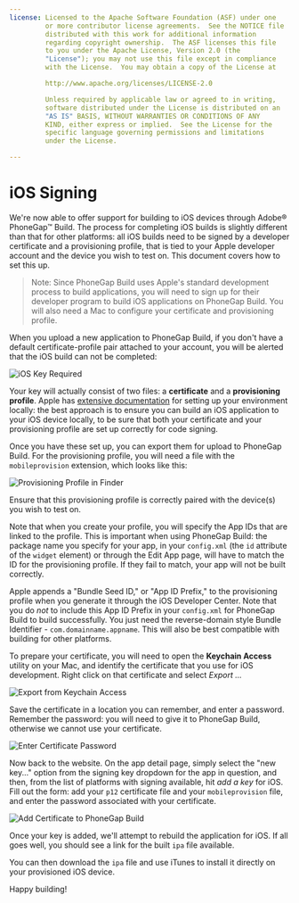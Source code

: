 ```yaml
---
license: Licensed to the Apache Software Foundation (ASF) under one
         or more contributor license agreements.  See the NOTICE file
         distributed with this work for additional information
         regarding copyright ownership.  The ASF licenses this file
         to you under the Apache License, Version 2.0 (the
         "License"); you may not use this file except in compliance
         with the License.  You may obtain a copy of the License at

         http://www.apache.org/licenses/LICENSE-2.0

         Unless required by applicable law or agreed to in writing,
         software distributed under the License is distributed on an
         "AS IS" BASIS, WITHOUT WARRANTIES OR CONDITIONS OF ANY
         KIND, either express or implied.  See the License for the
         specific language governing permissions and limitations
         under the License.

---
```


# iOS Signing

  We're now able to offer support for building to iOS devices through Adobe® PhoneGap™ Build. The process for completing iOS builds is slightly different than that for other platforms: all iOS builds need to be signed by a developer certificate and a provisioning profile, that is tied to your Apple developer account and the device you wish to test on. This document covers how to set this up.

> Note: Since PhoneGap Build uses Apple's standard development process to build applications, you will need to sign up for their developer program to build iOS applications on PhoneGap Build. You will also need a Mac to configure your certificate and provisioning profile.

  When you upload a new application to PhoneGap Build, if you don't have a default certificate-profile pair attached to your account, you will be alerted that the iOS build can not be completed:

  ![iOS Key Required](img/phonegap-build/ios-builds/ios-key-required.png)

  Your key will actually consist of two files: a **certificate** and a **provisioning profile**. Apple has [extensive documentation](http://developer.apple.com) for setting up your environment locally: the best approach is to ensure you can build an iOS application to your iOS device locally, to be sure that both your certificate and your provisioning profile are set up correctly for code signing.

  Once you have these set up, you can export them for upload to PhoneGap Build. For the provisioning profile, you will need a file with the `mobileprovision` extension, which looks like this:

  ![Provisioning Profile in Finder](img/phonegap-build/ios-builds/team-provisioning-profile.png)

  Ensure that this provisioning profile is correctly paired with the device(s) you wish to test on.

  Note that when you create your profile, you will specify the App IDs that are linked to the profile. This is important when using PhoneGap Build: the package name you specify for your app, in your `config.xml` (the `id` attribute of the `widget` element) or through the Edit App page, will have to match the ID for the provisioning profile. If they fail to match, your app will not be built correctly.

  Apple appends a "Bundle Seed ID," or "App ID Prefix," to the provisioning profile when you generate it through the iOS Developer Center. Note that you do _not_ to include this App ID Prefix in your `config.xml` for PhoneGap Build to build successfully. You just need the reverse-domain style Bundle Identifier - `com.domainname.appname`. This will also be best compatible with building for other platforms.

  To prepare your certificate, you will need to open the **Keychain Access** utility on your Mac, and identify the certificate that you use for iOS development. Right click on that certificate and select *Export ...*

  ![Export from Keychain Access](img/phonegap-build/ios-builds/keychain-export.png)

  Save the certificate in a location you can remember, and enter a password. Remember the password: you will need to give it to PhoneGap Build, otherwise we cannot use your certificate.

  ![Enter Certificate Password](img/phonegap-build/ios-builds/keychain-password.png)

  Now back to the website. On the app detail page, simply select the "new key..." option from the signing key dropdown for the app in question, and then, from the list of platforms with signing available, hit *add a key* for iOS. Fill out the form: add your `p12` certificate file and your `mobileprovision` file, and enter the password associated with your certificate.

  ![Add Certificate to PhoneGap Build](img/phonegap-build/ios-builds/ios-key-form.png)

  Once your key is added, we'll attempt to rebuild the application for iOS. If all goes well, you should see a link for the built `ipa` file available.

  You can then download the `ipa` file and use iTunes to install it directly on your provisioned iOS device.

  Happy building!
